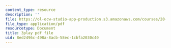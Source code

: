```yaml
---
content_type: resource
description: ''
file: https://ol-ocw-studio-app-production.s3.amazonaws.com/courses/20-219-becoming-the-next-bill-nye-writing-and-hosting-the-educational-show-january-iap-2015/8ed2496c498a8acb58ec1cbfa2030c40_5eF2qCWtifM.pdf
file_type: application/pdf
resourcetype: Document
title: 3play pdf file
uid: 8ed2496c-498a-8acb-58ec-1cbfa2030c40
---
```

